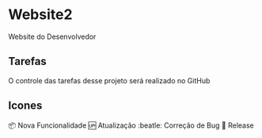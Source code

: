 # Website2
Website do Desenvolvedor

## Tarefas

O controle das tarefas desse projeto será realizado no GitHub

## Icones

:package: Nova Funcionalidade
:up: Atualização
:beatle: Correção de Bug
:checkered_flag: Release